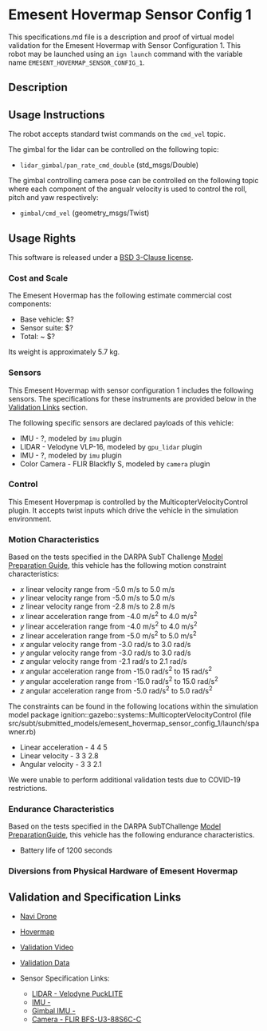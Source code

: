<!---This is a Markdown description of a robot model submitted for inclusion in the DARPA Subterranean Challenge Technology Repository -->

# Emesent Hovermap Sensor Config 1
This specifications.md file is a description and proof of virtual model validation for the Emesent Hovermap with Sensor Configuration 1. This robot may be launched using an `ign launch` command with the variable name `EMESENT_HOVERMAP_SENSOR_CONFIG_1`.

## Description


## Usage Instructions
The robot accepts standard twist commands on the `cmd_vel` topic.

The gimbal for the lidar can be controlled on the following topic:
* `lidar_gimbal/pan_rate_cmd_double` (std_msgs/Double)

The gimbal controlling camera pose can be controlled on the following topic where each component of the angualr velocity is used to control the roll, pitch and yaw respectively:
* `gimbal/cmd_vel` (geometry_msgs/Twist)


## Usage Rights
This software is released under a [BSD 3-Clause license](LICENSE).

### Cost and Scale
The Emesent Hovermap has the following estimate commercial cost components:
* Base vehicle: $?
* Sensor suite: $?
* Total: ~ $?

Its weight is approximately 5.7 kg. 

### Sensors
This Emesent Hovermap with sensor configuration 1 includes the following sensors. The specifications for these instruments are provided below in the [Validation Links](#validation_links) section.

The following specific sensors are declared payloads of this vehicle:
* IMU - ?, modeled by `imu` plugin
* LIDAR - Velodyne VLP-16, modeled by `gpu_lidar` plugin
* IMU - ?, modeled by `imu` plugin
* Color Camera - FLIR Blackfly S, modeled by `camera` plugin

### Control
This Emesent Hoverpmap is controlled by the MulticopterVelocityControl plugin.  It accepts twist inputs which drive the vehicle in the simulation environment.  

### Motion Characteristics
Based on the tests specified in the DARPA SubT Challenge [Model Preparation Guide](https://subtchallenge.com/resources/Simulation_Model_Preparation_Guide.pdf), this vehicle has the following motion constraint characteristics:

* _x_ linear velocity range from -5.0 m/s to 5.0 m/s
* _y_ linear velocity range from -5.0 m/s to 5.0 m/s
* _z_ linear velocity range from -2.8 m/s to 2.8 m/s
* _x_ linear acceleration range from -4.0 m/s<sup>2</sup> to 4.0 m/s<sup>2</sup>
* _y_ linear acceleration range from -4.0 m/s<sup>2</sup> to 4.0 m/s<sup>2</sup>
* _z_ linear acceleration range from -5.0 m/s<sup>2</sup> to 5.0 m/s<sup>2</sup>
* _x_ angular velocity range from -3.0 rad/s to 3.0 rad/s
* _y_ angular velocity range from -3.0 rad/s to 3.0 rad/s
* _z_ angular velocity range from -2.1 rad/s to 2.1 rad/s
* _x_ angular acceleration range from -15.0 rad/s<sup>2</sup> to 15 rad/s<sup>2</sup>
* _y_ angular acceleration range from -15.0 rad/s<sup>2</sup> to 15.0 rad/s<sup>2</sup>
* _z_ angular acceleration range from -5.0 rad/s<sup>2</sup> to 5.0 rad/s<sup>2</sup>

The constraints can be found in the following locations within the simulation model
package ignition::gazebo::systems::MulticopterVelocityControl (file src/subt/submitted_models/emesent_hovermap_sensor_config_1/launch/spawner.rb)
* Linear acceleration - <maximumLinearAcceleration>4 4 5</maximumLinearAcceleration>
* Linear velocity - <maximumLinearVelocity>3 3 2.8</maximumLinearVelocity>
* Angular velocity - <maximumAngularVelocity>3 3 2.1</maximumAngularVelocity>

We were unable to perform additional validation tests due to COVID-19 restrictions.  

### Endurance Characteristics
Based on the tests specified in the DARPA SubTChallenge [Model PreparationGuide](https://subtchallenge.comresources/Simulation_Model_Preparation_Guide.pdf), this vehicle has the following endurance characteristics. 
* Battery life of 1200 seconds 

### Diversions from Physical Hardware of Emesent Hovermap


## Validation and Specification Links
* [Navi Drone]()
* [Hovermap](https://www.emesent.io/hovermap/)
* [Validation Video](https://youtu.be/xxxxxxxxx/)
* [Validation Data](https://drive.google.com/file/xxxxxxxxx/)

* Sensor Specification Links:
  * [LIDAR - Velodyne PuckLITE](https://velodynelidar.com/products/puck-lite/)
  * [IMU - ]()
  * [Gimbal IMU - ]()
  * [Camera - FLIR BFS-U3-88S6C-C](https://www.flir.com.au/products/blackfly-s-usb3/?model=BFS-U3-88S6C-C)